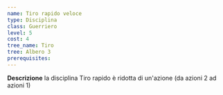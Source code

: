 ```yaml
---
name: Tiro rapido veloce
type: Disciplina
class: Guerriero
level: 5
cost: 4
tree_name: Tiro
tree: Albero 3
prerequisites: 
---
```


**Descrizione**
la disciplina Tiro rapido è ridotta di un'azione (da azioni 2 ad azioni 1)